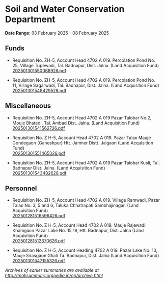 # Soil and Water Conservation Department

**Date Range**: 03 February 2025 - 08 February 2025


## Funds
- Requisition No. ZH-5, Account Head 4702 A 019. Percolation Pond No. 25, Village Tupewadi, Tal. Badnapur, Dist. Jalna. (Land Acquisition Fund)\
  [202501301550068926.pdf](https://gr.maharashtra.gov.in/Site/Upload/Government%20Resolutions/English/202501301550068926.pdf)

- Requisition No. ZH-5, Account Head 4702 A 019. Percolation Pond No. 11, Village Sagarwadi, Tal. Badnapur, Dist. Jalna. (Land Acquisition Fund)\
  [202501301548429526.pdf](https://gr.maharashtra.gov.in/Site/Upload/Government%20Resolutions/English/202501301548429526.pdf)

## Miscellaneous
- Requisition No. ZH-5, Account Head 4702 A 019 Pazar Talobar No.2, Mouje Bhatadi, Tal. Ambad Dist. Jalna. (Land Acquisition Fund)\
  [202501301541562726.pdf](https://gr.maharashtra.gov.in/Site/Upload/Government%20Resolutions/English/202501301541562726.pdf)

- Requisition No. Z H-5, Account Head 4702 A 019. Pazar Talao Mauje Gondegaon (Ganeshpur) Htt. Jamner Distt. Jalgaon (Land Acquisition Fund)\
  [202501301551465026.pdf](https://gr.maharashtra.gov.in/Site/Upload/Government%20Resolutions/English/202501301551465026.pdf)

- Requisition No. ZH-5, Account Head 4702 A 019 Pazar Talobar Kusli, Tal. Badnapur Dist. Jalna. (Land Acquisition Fund)\
  [202501301543482626.pdf](https://gr.maharashtra.gov.in/Site/Upload/Government%20Resolutions/English/202501301543482626.pdf)

## Personnel
- Requisition No. ZH-5, Account Head 4702 A 019. Village Ramwadi, Pazar Talao No. 3, 5 and 6, Taluka Chhatrapati Sambhajinagar. (Land Acquisition Fund)\
  [202501281516596426.pdf](https://gr.maharashtra.gov.in/Site/Upload/Government%20Resolutions/English/202501281516596426.pdf)

- Requisition No. Z H-5, Account Head 4702 A 019. Mauje Rajewadi Khamgaon Pazar Lake No. 15  19, Htt. Badnapur, Dist. Jalna (Land Acquisition Fund)\
  [202501281512370626.pdf](https://gr.maharashtra.gov.in/Site/Upload/Government%20Resolutions/English/202501281512370626.pdf)

- Requisition No. Z H-5, Account Heading 4702 A 019. Pazar Lake No. 13, Mauje Sirasgaon Ghati Ta. Badnapur, Dist. Jalna (Land Acquisition Fund)\
  [202501301547155326.pdf](https://gr.maharashtra.gov.in/Site/Upload/Government%20Resolutions/English/202501301547155326.pdf)


*Archives of earlier summaries are available at http://mahsummary.orgpedia.in/en/archive.html*